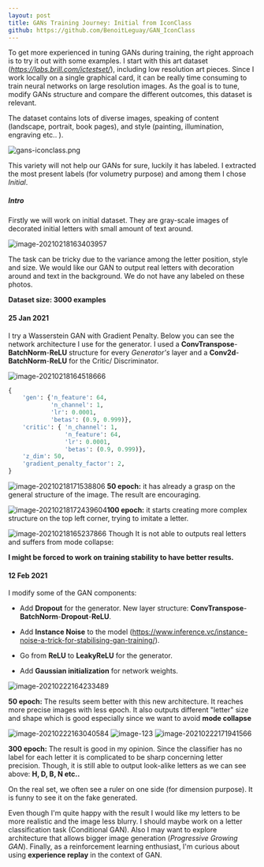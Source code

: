 ```yaml
---
layout: post
title: GANs Training Journey: Initial from IconClass
github: https://github.com/BenoitLeguay/GAN_IconClass
---
```


To get more experienced in tuning GANs during training, the right approach is to try it out with some examples. I start with this art dataset (*https://labs.brill.com/ictestset/*), including low resolution art pieces. Since I work locally on a single graphical card, it can be really time consuming to train neural networks on large resolution images.  As the goal is to tune, modify GANs structure and compare the different outcomes, this dataset is relevant. 

The dataset contains lots of diverse images, speaking of content (landscape, portrait, book pages), and style (painting, illumination, engraving etc.. ).

 ![gans-iconclass.png]({{site.baseurl}}/images/gans/gans-iconclass.png)

  This variety will not help our GANs for sure, luckily it has labeled. I extracted the most present labels (for volumetry purpose) and among them I chose *Initial*. 

##### Intro

Firstly we will work on initial dataset. They are gray-scale images of decorated initial letters with small amount of text around. 

![image-20210218163403957]({{site.baseurl}}/images/gans/image-20210218163403957.png)

The task can be tricky due to the variance among the letter position, style and size. We would like our GAN to output real letters with decoration around and text in the background. We do not have any labeled on these photos.

**Dataset size: 3000 examples**

#### 25 Jan 2021

I try a Wasserstein GAN with Gradient Penalty. Below you can see the network architecture I use for the generator.  I used a **ConvTranspose**-**BatchNorm**-**ReLU** structure for every *Generator's* layer and a **Conv2d**-**BatchNorm**-**ReLU** for the Critic/ Discriminator. 

![image-20210218164518666]({{site.baseurl}}/images/gans/image-20210218164518666.png) 

```python
{	
	'gen': {'n_feature': 64, 
			'n_channel': 1, 
			'lr': 0.0001, 
			'betas': (0.9, 0.999)},
 	'critic': {	'n_channel': 1, 
               	'n_feature': 64,
  				'lr': 0.0001, 
               	'betas': (0.9, 0.999)},
 	'z_dim': 50,
 	'gradient_penalty_factor': 2,
}
```

![image-20210218171538806]({{site.baseurl}}/images/gans/image-20210218171538806.png) **50 epoch:** it has already a grasp on the general structure of the image. The result are encouraging. 



![image-20210218172439604]({{site.baseurl}}/images/gans/image-20210218172439604.png)**100 epoch:** it starts creating more complex structure on the top left corner, trying to imitate a letter.





![image-20210218165237866]({{site.baseurl}}/images/gans/image-20210218165237866.png) Though It is not able to outputs real letters and suffers from mode collapse:



**I might be forced to work on training stability to have better results.**

#### 12 Feb 2021



I modify some of the GAN components:

- Add **Dropout** for the generator. New layer structure:  **ConvTranspose**-**BatchNorm**-**Dropout**-**ReLU**.

- Add **Instance Noise** to the model (https://www.inference.vc/instance-noise-a-trick-for-stabilising-gan-training/).

- Go from **ReLU** to **LeakyReLU** for the generator. 

- Add **Gaussian initialization** for network weights.

  

![image-20210222164233489]({{site.baseurl}}/images/gans/image-20210222164233489.png) 

**50 epoch:** The results seem better with this new architecture. It reaches more precise images with less epoch. It also outputs different "letter" size and shape which is good especially since we want to avoid **mode collapse**

![image-20210222163040584]({{site.baseurl}}/images/gans/image-20210222163040584.png) ![image-123]({{site.baseurl}}/images/gans/image-123.png) ![image-20210222171941566]({{site.baseurl}}/images/gans/image-1234.png)

**300 epoch:** The result is good in my opinion. Since the classifier has no label for each letter it is complicated to be sharp concerning letter precision. Though, it is still able to output look-alike letters as we can see above: **H, D, B, N etc..** 

On the real set, we often see a ruler on one side (for dimension purpose). It is funny to see it on the fake generated. 

Even though I'm quite happy with the result I would like my letters to be more realistic and the image less blurry. I should maybe work on a letter classification task (Conditional GAN). Also I may want to explore architecture that allows bigger image generation (*Progressive Growing GAN*). Finally, as a reinforcement learning enthusiast, I'm curious about using **experience replay**  in the context of GAN.